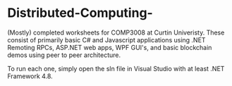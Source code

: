 # Distributed-Computing-

(Mostly) completed worksheets for COMP3008 at Curtin Univeristy. These consist of primarily basic C# and Javascript applications using .NET Remoting RPCs, ASP.NET web apps, WPF GUI's, and basic blockchain demos using peer to peer architecture.

To run each one, simply open the sln file in Visual Studio with at least .NET Framework 4.8. 
